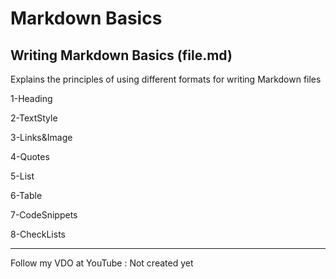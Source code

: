 # Markdown Basics
## Writing Markdown Basics (file.md)

Explains the principles of using different formats for writing Markdown files

1-Heading

2-TextStyle

3-Links&Image

4-Quotes

5-List

6-Table

7-CodeSnippets

8-CheckLists

---
Follow my VDO at YouTube : Not created yet
